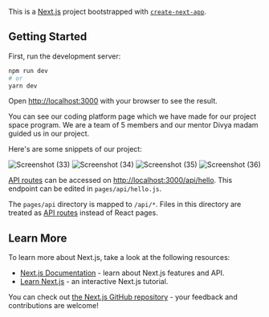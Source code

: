 This is a [Next.js](https://nextjs.org/) project bootstrapped with [`create-next-app`](https://github.com/vercel/next.js/tree/canary/packages/create-next-app).

## Getting Started

First, run the development server:

```bash
npm run dev
# or
yarn dev
```

Open [http://localhost:3000](http://localhost:3000) with your browser to see the result.

You can see our coding platform page which we have made for our project space program.
We are a team of 5 members and our mentor Divya madam guided us in our project. 

Here's are some snippets of our project:

![Screenshot (33)](https://github.com/divi134/Project_space/assets/96563541/5335c64f-5197-4639-8a63-66f33fc44a9b)
![Screenshot (34)](https://github.com/divi134/Project_space/assets/96563541/fe7e2618-e766-42d3-b0b3-eda37e9dab7e)
![Screenshot (35)](https://github.com/divi134/Project_space/assets/96563541/52d71711-43e9-4835-8f0b-3434b9c95c2f)
![Screenshot (36)](https://github.com/divi134/Project_space/assets/96563541/f2a6f52c-7a50-4879-a77f-feca693c05c4)


[API routes](https://nextjs.org/docs/api-routes/introduction) can be accessed on [http://localhost:3000/api/hello](http://localhost:3000/api/hello). This endpoint can be edited in `pages/api/hello.js`.

The `pages/api` directory is mapped to `/api/*`. Files in this directory are treated as [API routes](https://nextjs.org/docs/api-routes/introduction) instead of React pages.

## Learn More

To learn more about Next.js, take a look at the following resources:

-   [Next.js Documentation](https://nextjs.org/docs) - learn about Next.js features and API.
-   [Learn Next.js](https://nextjs.org/learn) - an interactive Next.js tutorial.

You can check out [the Next.js GitHub repository](https://github.com/vercel/next.js/) - your feedback and contributions are welcome!

